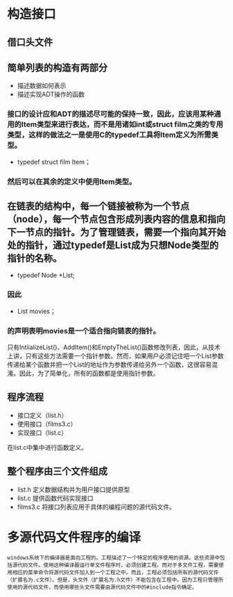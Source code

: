 # 构造接口
## 借口头文件

## 简单列表的构造有两部分
*   描述数据如何表示
*   描述实现ADT操作的函数

### 接口的设计应和ADT的描述尽可能的保持一致，因此，应该用某种通用的Item类型来进行表达，而不是用诸如int或struct film之类的专用类型，这样的做法之一是使用C的typedef工具将Item定义为所需类型。
*   typedef struct film Item；
### 然后可以在其余的定义中使用Item类型。

## 在链表的结构中，每一个链接被称为一个节点（node），每一个节点包含形成列表内容的信息和指向下一节点的指针。为了管理链表，需要一个指向其开始处的指针，通过typedef是List成为只想Node类型的指针的名称。
*   typedef Node *List;  
### 因此
*   List movies；  
### 的声明表明movies是一个适合指向链表的指针。

只有IntiializeList()、AddItem()和EmptyTheList()函数修改列表，因此，从技术上讲，只有这些方法需要一个指针参数。然而，如果用户必须记住吧一个List参数传递给某个函数并把一个List的地址作为参数传递给另外一个函数，这很容易混淆。因此，为了简单化，所有的函数都是使用指针参数。

## 程序流程
*   接口定义（list.h）
*   使用接口（films3.c）
*   实现接口（list.c）

在list.c中集中进行函数定义。  
## 整个程序由三个文件组成
*   list.h  定义数据结构并为用户接口提供原型
*   list.c  提供函数代码实现接口
*   films3.c  将接口列表应用于具体的编程问题的源代码文件。

# 多源代码文件程序的编译
    windows系统下的编译器是面向工程的。工程描述了一个特定的程序使用的资源。这些资源中包括源代码文件。使用这种编译器运行单文件程序时，必须创建工程。而对于多文件工程，需要使用相应的菜单命令将源代码文件加入到一个工程之中。而且，工程必须包括所有的源代码文件（扩展名为.c文件）。但是，头文件（扩展名为.h文件）不能包含在工程中。因为工程只管理所使用的源代码文件，而使用哪些头文件需要由源代码文件中的#include指令确定。